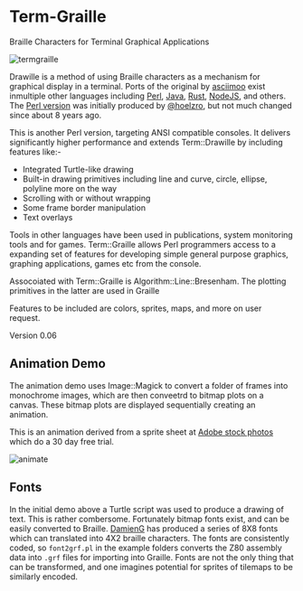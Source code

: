 # Term-Graille
Braille Characters for Terminal Graphical Applications

![termgraille](https://user-images.githubusercontent.com/34284663/177032294-55dfda02-c24d-45c8-92ab-8c07ad39df66.gif)


Drawille is a method of using Braille characters as a mechanism for graphical display in a terminal.  Ports of the original by [asciimoo](https://github.com/asciimoo/drawille) exist inmultiple other languages including [Perl](https://metacpan.org/dist/Term-Drawille), [Java](https://github.com/null93/drawille), [Rust](https://crates.io/crates/drawille), [NodeJS](https://www.npmjs.com/package/drawille), and others.  The [Perl version](https://github.com/hoelzro/term-drawille) was initially produced by [@hoelzro](https://hoelz.ro/), but not much changed since about 8 years ago.

This is another Perl version, targeting ANSI compatible consoles. It delivers significantly higher performance and extends Term::Drawille by including features like:- 

* Integrated Turtle-like drawing
* Built-in drawing primitives including line and curve, circle, ellipse, polyline more on the way
* Scrolling with or without wrapping
* Some frame border manipulation
* Text overlays

Tools in other languages have been used in publications, system monitoring tools and for games. Term::Graille allows Perl programmers access to a expanding set of features for developing simple general purpose graphics, graphing applications, games etc from the console.

Assocoiated with Term::Graille is Algorithm::Line::Bresenham. The plotting primitives in the latter are used in Graille

Features to be included are colors, sprites, maps, and more on user request.

Version 0.06

## Animation Demo

The animation demo uses Image::Magick to convert a folder of frames into monochrome images, which are then conveetrd to bitmap plots on a canvas. These bitmap plots are displayed sequentially creating an animation. 

This is an animation derived from a sprite sheet at [Adobe stock photos](https://stock.adobe.com/uk/images/cheetah-run-cycle-animation-sprite-sheet-silhouette-animation-frames-running-chasing/183196184) which do a 30 day free trial.

![animate](https://user-images.githubusercontent.com/34284663/177872104-57463dc3-f7f7-47a8-a9ef-3c85b4dd923f.gif)

## Fonts

In the initial demo above a Turtle script was used to produce a drawing of text.  This is rather combersome.  Fortunately bitmap fonts exist, and can be easily converted to Braille.  [DamienG](https://damieng.com/typography/zx-origins/) has produced a series of 8X8 fonts which can translated into 4X2 braille characters.  The fonts are consistently coded, so `font2grf.pl` in the example folders converts the Z80 assembly data into `.grf` files for importing into Graille.  Fonts are not the only thing that can be transformed, and one imagines potential for sprites of tilemaps to be similarly encoded.


